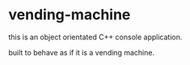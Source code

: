 # vending-machine

this is an object orientated C++ console application.

built to behave as if it is a vending machine.
